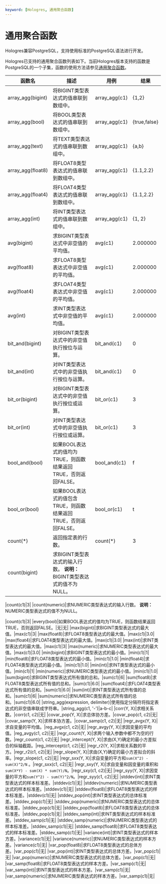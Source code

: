 ```yaml
---
keyword: [Hologres, 通用聚合函数]
---
```


# 通用聚合函数

Hologres兼容PostgreSQL，支持使用标准的PostgreSQL语法进行开发。

Hologres已支持的通用聚合函数列表如下。当前Hologres版本支持的函数是PostgreSQL的一个子集，函数的使用方法请参见[通用聚合函数](https://www.postgresql.org/docs/11/functions-aggregate.html)。

|函数名|描述|用例|结果|
|---|--|--|--|
|array\_agg\(bigint\)|将BIGINT类型表达式的值串联到数组中。|array\_agg\(c1\)|\{1,2\}|
|array\_agg\(bool\)|将BOOL类型表达式的值串联到数组中。|array\_agg\(c1\)|\{true,false\}|
|array\_agg\(text\)|将TEXT类型表达式的值串联到数组中。|array\_agg\(c1\)|\{a,b\}|
|array\_agg\(float8\)|将FLOAT8类型表达式的值串联到数组中。|array\_agg\(c1\)|\{1.1,2.2\}|
|array\_agg\(float4\)|将FLOAT4类型表达式的值串联到数组中。|array\_agg\(c1\)|\{1.1,2.2\}|
|array\_agg\(int\)|将INT类型表达式的值串联到数组中。|array\_agg\(c1\)|\{1, 2\}|
|avg\(bigint\)|求BIGINT类型表达式中非空值的平均值。|avg\(c1\)|2.000000|
|avg\(float8\)|求FLOAT8类型表达式中非空值的平均值。|avg\(c1\)|2.000000|
|avg\(float4\)|求FLOAT4类型表达式中非空值的平均值。|avg\(c1\)|2.000000|
|avg\(int\)|求INT类型表达式中非空值的平均值。|avg\(c1\)|2.000000|
|bit\_and\(bigint\)|对BIGINT类型表达式中的非空值执行按位与运算。|bit\_and\(c1\)|0|
|bit\_and\(int\)|对INT类型表达式中的非空值执行按位与运算。|bit\_and\(c1\)|0|
|bit\_or\(bigint\)|对BIGINT类型表达式中的非空值执行按位或运算。|bit\_or\(c1\)|3|
|bit\_or\(int\)|对INT类型表达式中的非空值执行按位或运算。|bit\_or\(c1\)|3|
|bool\_and\(bool\)|如果BOOL表达式的值均为TRUE，则函数结果返回TRUE，否则返回FALSE。|bool\_and\(c1\)|f|
|bool\_or\(bool\)|如果BOOL表达式的值包含TRUE，则函数结果返回TRUE，否则返回FALSE。|bool\_or\(c1\)|t|
|count\(\*\)|返回指定表的行数。|count\(\*\)|3|
|count\(bigint\)|求BIGINT类型表达式的输入行数。 **说明：** BIGINT类型表达式的值不为NULL。

|count\(c1\)|3|
|count\(numeric\)|求NUMERIC类型表达式的输入行数。 **说明：** NUMERIC类型表达式的值不为NULL。

|count\(c1\)|3|
|every\(bool\)|如果BOOL表达式的值均为TRUE，则函数结果返回TRUE，否则返回FALSE。|无|无|
|max\(bigint\)|求BIGINT类型表达式的最大值。|max\(c1\)|3|
|max\(float8\)|求FLOAT8类型表达式的最大值。|max\(c1\)|3.0|
|max\(float4\)|求FLOAT4类型表达式的最大值。|max\(c1\)|3.0|
|max\(int\)|求INT类型表达式的最大值。|max\(c1\)|3|
|max\(numeric\)|求NUMERIC类型表达式的最大值。|max\(c1\)|3.0|
|min\(bigint\)|求BIGINT类型表达式的最小值。|min\(c1\)|1|
|min\(float8\)|求FLOAT8类型表达式的最小值。|min\(c1\)|1.0|
|min\(float4\)|求FLOAT4类型表达式的最小值。|min\(c1\)|1.0|
|min\(int\)|求INT类型表达式的最小值。|min\(c1\)|1|
|min\(numeric\)|求NUMERIC类型表达式的最小值。|min\(c1\)|1.0|
|sum\(bigint\)|求BIGINT类型表达式所有值的总和。|sum\(c1\)|6|
|sum\(float8\)|求FLOAT8类型表达式所有值的总和。|sum\(c1\)|6.0|
|sum\(float4\)|求FLOAT4类型表达式所有值的总和。|sum\(c1\)|6.0|
|sum\(int\)|求INT类型表达式所有值的总和。|sum\(c1\)|6|
|sum\(numeric\)|求NUMERIC类型表达式所有值的总和。|sum\(c1\)|6.0|
|string\_agg\(expression, delimiter\)|使用指定分隔符将指定表达式的非空值串联成字符串。|string\_agg\(c1, '-'\)|a-b-c|
|corr\(Y, X\)|求相关系数。|corr\(c1, c2\)|无|
|covar\_pop\(Y, X\)|求总体协方差。|covar\_pop\(c1, c2\)|无|
|covar\_samp\(Y, X\)|求样本协方差。|covar\_samp\(c1, c2\)|无|
|regr\_avgx\(Y, X\)|求自变量的平均值。|reg\_avgx\(c1, c2\)|无|
|regr\_avgy\(Y, X\)|求因变量的平均值。|reg\_avgy\(c1, c2\)|无|
|regr\_count\(Y, X\)|求两个输入参数中都不为空的行数。|regr\_count\(c1, c2\)|无|
|regr\_intercept\(Y, X\)|求由\(X,Y\)确定的最小方差拟合的纵轴截距。|reg\_intercept\(c1, c2\)|无|
|regr\_r2\(Y, X\)|求相关系数的平方。|regr\_r2\(c1, c2\)|无|
|regr\_slope\(Y, X\)|求由\(X,Y\)确定的最小方差拟合的斜率。|regr\_slope\(c1, c2\)|无|
|regr\_sxx\(Y, X\)|求自变量的平方和`sum(X^2) - sum(X)^2/N` 。|regr\_sxx\(c1, c2\)|无|
|regr\_sxy\(Y, X\)|求自变量和因变量的乘积和`sum(X*Y) - sum(X) * sum(Y)/N`。|regr\_sxy\(c1, c2\)|无|
|regr\_syy\(Y, X\)|求因变量的平方和`sum(Y^2) - sum(Y)^2/N`。|regr\_syy\(c1, c2\)|无|
|stddev\(int\)|求INT类型表达式的样本标准差。|stddev\(c1\)|无|
|stddev\(numeric\)|求NUMERIC类型表达式的样本标准差。|stddev\(c1\)|无|
|stddev\(float8\)|求FLOAT8类型表达式的样本标准差。|stddev\(c1\)|无|
|stddev\_pop\(int\)|求INT类型表达式的总体标准差。|stddev\_pop\(c1\)|无|
|stddev\_pop\(numeric\)|求NUMERIC类型表达式的总体标准差。|stddev\_pop\(c1\)|无|
|stddev\_pop\(float8\)|求FLOAT8类型表达式的总体标准差。|stddev\_pop\(c1\)|无|
|stddev\_samp\(int\)|求INT类型表达式的样本标准差。|stddev\_samp\(c1\)|无|
|stddev\_samp\(numeric\)|求NUMERIC类型表达式的样本标准差。|stddev\_samp\(c1\)|无|
|stddev\_samp\(float8\)|求FLOAT8类型表达式的样本标准差。|stddev\_samp\(c1\)|无|
|variance\(int\)|求INT类型表达式的样本方差。|variance\(c1\)|无|
|variance\(numeric\)|求NUMERIC类型表达式的样本方差。|variance\(c1\)|无|
|var\_pop\(float8\)|求FLOAT8类型表达式的总体方差。|var\_pop\(c1\)|无|
|var\_pop\(int\)|求INT类型表达式的总体方差。|var\_pop\(c1\)|无|
|var\_pop\(numeric\)|求NUMERIC类型表达式的总体方差。|var\_pop\(c1\)|无|
|var\_samp\(float8\)|求FLOAT8类型表达式的样本方差。|var\_samp\(c1\)|无|
|var\_samp\(int\)|求INT类型表达式的样本方差。|var\_samp\(c1\)|无|
|var\_samp\(numeric\)|求NUMERIC类型表达式的样本方差。|var\_samp\(c1\)|无|

